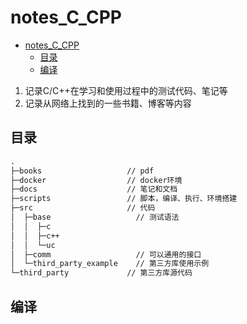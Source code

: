 
# notes_C_CPP

- [notes\_C\_CPP](#notes_c_cpp)
  - [目录](#目录)
  - [编译](#编译)

1. 记录C/C++在学习和使用过程中的测试代码、笔记等
2. 记录从网络上找到的一些书籍、博客等内容

## 目录

```txt
.
├─books                   // pdf
├─docker                  // docker环境
├─docs                    // 笔记和文档
├─scripts                 // 脚本，编译、执行、环境搭建
├─src                     // 代码
│  ├─base                   // 测试语法
│  │  ├─c
│  │  ├─c++
│  │  └─uc
│  ├─comm                   // 可以通用的接口
│  └─third_party_example    // 第三方库使用示例
└─third_party             // 第三方库源代码
```

## 编译
